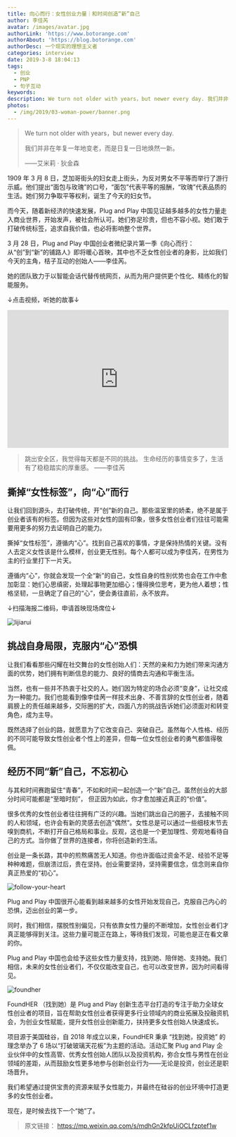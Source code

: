 ```yaml
---
title: 向心而行：女性创业力量｜和时间创造“新”自己
author: 李佳芮
avatar: /images/avatar.jpg
authorLink: 'https://www.botorange.com'
authorAbout: 'https://blog.botorange.com'
authorDesc: 一个现实的理想主义者
categories: interview
date: 2019-3-8 18:04:13
tags:
  - 创业
  - PNP
  - 句子互动
keywords:
description: We turn not older with years，but newer every day. 我们并非在年复一年地变老，而是日复一日地焕然一新。——艾米莉 · 狄金森
photos:
  - /img/2019/03-woman-power/banner.png
---
```


> We turn not older with years，but newer every day.
>
> 我们并非在年复一年地变老，而是日复一日地焕然一新。
>
> ——艾米莉 · 狄金森

1909 年 3 月 8 日，芝加哥街头的妇女走上街头，为反对男女不平等而举行了游行示威。他们提出“面包与玫瑰”的口号，“面包”代表平等的报酬，“玫瑰”代表品质的生活。她们努力争取平等权利，诞生了今天的妇女节。

而今天，随着新经济的快速发展，Plug and Play 中国见证越多越多的女性力量走入商业世界，开始发声，被社会所认可。她们弥足珍贵，但也不容小视。她们敢于打破传统标签，追求自我价值，也必将影响整个世界。

3 月 28 日，Plug and Play 中国创业者微纪录片第一季《向心而行：从“创”到“新”的铺路人》即将暖心首映，其中也不乏女性创业者的身影，比如我们今天的主角，桔子互动的创始人——李佳芮。

她的团队致力于以智能会话代替传统网页，从而为用户提供更个性化、精练化的智能服务。

↓点击视频，听她的故事↓
<div class="zoom-container" style="
    position: relative;
    padding-bottom:56.25%;
    padding-top:30px;
    height:0;
    overflow:hidden;
">
  <iframe
    src="https://v.qq.com/txp/iframe/player.html?vid=i0846jvd8xv"
    width='560'
    height='315'
    allowfullscreen
    webkitallowfullscreen
    frameborder="0"
    style="
      position: absolute;
      top:0;
      left:0;
      width:100%;
      height:100%;
    "
  ></iframe>
</div>

> 跳出安全区，我觉得每天都是不同的挑战。
> 生命经历的事情变多了，生活有了稳稳踏实的厚重感。
> ——李佳芮

## 撕掉“女性标签”，向“心”而行

让我们回到源头，去打破传统，开“创”新的自己。那些温室里的娇柔，绝不是属于创业者该有的标签。但因为这些对女性的固有印象，很多女性创业者们往往可能需要用更多的努力去证明自己的能力。

撕掉“女性标签”，遵循内“心”。找到自己喜欢的事情，才是保持热情的关键。没有人去定义女性该是什么模样，创业更无性别。每个人都可以成为李佳芮，在男性为主的行业里打下一片天。

遵循内“心”，你就会发现一个全“新”的自己，女性自身的性别优势也会在工作中愈加彰显：她们心思缜密，处理起事物更加细心；懂得换位思考，更为他人着想；性格坚韧，一旦确定了自己的“心”，便会勇往直前，永不放弃。

↓扫描海报二维码，申请首映现场席位↓

![lijiarui](/img/2019/03-woman-power/lijiarui.jpg)

## 挑战自身局限，克服内“心”恐惧

让我们看看那些闪耀在社交舞台的女性创始人们：天然的亲和力为她们带来沟通方面的优势，她们拥有判断信息的能力、良好的情商去沟通和平衡生活。

当然，也有一些并不热衷于社交的人。她们因为特定的场合必须“变身”，让社交成为一种能力。我们也能看到像李佳苪一样技术出身、不善言辞的女性创业者，随着肩膀上的责任越来越多，交际圈的扩大，四面八方的挑战告诉她们必须面对和转变角色，成为主导。

既然选择了创业的路，就愿意为了它改变自己、突破自己。虽然每个人性格、经历的不同可能导致女性创业者个性上的差异，但每一位女性创业者的勇气都值得敬佩。

## 经历不同“新”自己，不忘初心

与其和时间赛跑留住“青春”，不如和时间一起创造一个“新”自己。虽然创业的大部分时间可能都是“至暗时刻”， 但正因为如此，你才愈加接近真正的“价值”。

很多优秀的女性创业者往往拥有广泛的兴趣。当她们跳出自己的圈子，去接触不同的人和领域，也许会有新的灵感去创造“偶然”。女性总是可以通过一些细枝末节去嗅到商机，不断打开自己格局和事业。反观，这也是一个更加理性、旁观地看待自己的方式。当你做了世界的连接者，你将创造新的生活。

创业是一条长路，其中的煎熬痛苦无人知道。你也许面临过资金不足、经验不足等种种难题，但崩溃过后，贵在坚持。创业需要坚持，坚持需要信念，信念则来自你真正热爱的“初心”。

![follow-your-heart](/img/2019/03-woman-power/follow-your-heart.png)

Plug and Play 中国很开心能看到越来越多的女性开始发现自己，克服自己内心的恐惧，迈出创业的第一步。

同时，我们相信，摆脱性别偏见，只有依靠女性力量的不断增加，女性创业者们才真正能够得到关注。这些力量可能正在路上，等待我们发现，可能也是正在看文章的你。

Plug and Play 中国也会给予这些女性力量支持，找到她、陪伴她、支持她。我们相信，未来的女性创业者们，不仅仅能改变自己，也可以改变世界，因为时间看得见。

![foundher](/img/2019/03-woman-power/foundher.png)

FoundHER （找到她）是 Plug and Play 创新生态平台打造的专注于助力全球女性创业者的项目，旨在帮助女性创业者获得更多行业领域内的商业拓展及投融资机会，为创业女性赋能，提升女性创业创新能力，扶持更多女性创始人快速成长。

项目源于美国硅谷，自 2018 年成立以来，FoundHER 秉承 “找到她，投资她” 的理念举办了 6 场以“打破玻璃天花板”为主题的活动。活动汇聚 Plug and Play 企业伙伴中的女性高管、优秀女性创始人团队以及投资机构，弥合女性与男性在创业领域的差距，从而鼓励女性更多地参与创新创业行为——无论是投资，创业还是职场晋升。

我们希望通过提供宝贵的资源来赋予女性能力，并最终在硅谷的创业环境中打造更多的女性创业者。

现在，是时候去找下一个“她”了。

> 原文链接： <https://mp.weixin.qq.com/s/mdhGn2kfpUiOCLfzptef1w>
